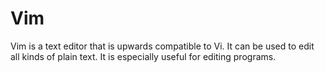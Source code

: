 # Vim
Vim  is  a text editor that is upwards compatible to Vi.  It can be used to edit all kinds of plain text.  It is especially useful for editing programs.